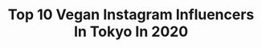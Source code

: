 ---
title: Top 10 Vegan Instagram Influencers In Tokyo In 2020
description: >-
  Find top vegan Instagram influencers in Tokyo in 2020. Most popular hashtags: #vegan #tokyo #japan #stayhome.
platform: Instagram
profiles:
  - username: "newniji"
    fullname: >-
      にゅん✩
    location: "Japan"
    followers: 12803
    engagement: 479
    commentsToLikes: 0.009470
    avatar: "https://scontent-ams4-1.cdninstagram.com/v/t51.2885-19/s320x320/80893511_464207064260838_7598281391301722112_n.jpg?_nc_ht=scontent-ams4-1.cdninstagram.com&_nc_ohc=L1odlSmib74AX8vaaoj&oh=d996da3d0bc1208fc3afa217ccbab828&oe=5EA8DABF"
    verified: false
    hashtags: "#pastelrainbow, #nileperch, #pasha, #cottoncandyboy"
  - username: "bunnytokyo"
    fullname: >-
      BunnyTokyo ♡︎ ʜᴏᴘ ɪɴᴛᴏ ᴊᴀᴘᴀɴ!
    location: "Japan"
    followers: 56744
    engagement: 600
    commentsToLikes: 0.059058
    avatar: "https://scontent-ams4-1.cdninstagram.com/v/t51.2885-19/s320x320/90074639_203533004079547_724620785959829504_n.jpg?_nc_ht=scontent-ams4-1.cdninstagram.com&_nc_ohc=4iyKJ58maR8AX-Tp89z&oh=408a68f047697bc523b8184278b0bcc0&oe=5EB8C3AE"
    verified: false
    hashtags: "#schipperkesofinsta, #jpdaily, #japanphoto, #japanholiday"
  - username: "halalmediajapan"
    fullname: >-
      HALAL MEDIA JAPAN
    location: "Japan"
    followers: 36286
    engagement: 167
    commentsToLikes: 0.014515
    avatar: "https://scontent-amt2-1.cdninstagram.com/v/t51.2885-19/s320x320/11313714_415162512017012_2123152670_a.jpg?_nc_ht=scontent-amt2-1.cdninstagram.com&_nc_ohc=SVcEi1f80sIAX8eWZZJ&oh=e1fe579fe2f1da9862b2e8434e9816d8&oe=5EB405D5"
    verified: false
    hashtags: "#halalbentojapan, #japan, #muslimkyoto, #beautifulview"
  - username: "samanthabarks"
    fullname: >-
      𝓢𝓪𝓶𝓪𝓷𝓽𝓱𝓪 𝓑𝓪𝓻𝓴𝓼
    location: "Japan"
    followers: 120474
    engagement: 641
    commentsToLikes: 0.008207
    avatar: "https://scontent-ams4-1.cdninstagram.com/v/t51.2885-19/s320x320/71507139_2847352395296468_7649920766649040896_n.jpg?_nc_ht=scontent-ams4-1.cdninstagram.com&_nc_ohc=bX4UHWjyiuMAX-gB_oQ&oh=e6a81bef21e74128e9e983c053bf8134&oe=5EBBDE52"
    verified: true
    hashtags: "#dancelikenooneiswatching, #tokyo, #fusalp, #vegan"
  - username: "eriomochi3"
    fullname: >-
      🅴̤̬ 🆁࿆ 🅸⃞̤̬☕︎
    location: "Japan"
    followers: 4547
    engagement: 2931
    commentsToLikes: 0.060475
    avatar: "https://scontent-lhr8-1.cdninstagram.com/v/t51.2885-19/s320x320/62424352_2588028827883721_8784575320079466496_n.jpg?_nc_ht=scontent-lhr8-1.cdninstagram.com&_nc_ohc=6XalQWshvQgAX9OP12D&oh=1807735b58b1fc75a63a913dfb2f5c88&oe=5EBB02FB"
    verified: false
    hashtags: "#foreathlete45s, #ig, #runonclouds, #pegasusturbo"
  - username: "i_am__kei"
    fullname: >-
      kei
    location: "Japan"
    followers: 27218
    engagement: 232
    commentsToLikes: 0.021635
    avatar: "https://scontent-bos3-1.cdninstagram.com/v/t51.2885-19/s320x320/90514374_1039888213063297_1887306568001650688_n.jpg?_nc_ht=scontent-bos3-1.cdninstagram.com&_nc_ohc=lwdE0fKll_0AX8gtBtV&oh=8ea9cf5b0fdff0d988c8b8c5fb98ab1e&oe=5EB26BBD"
    verified: false
    hashtags: "#environmentalprotection, #genictravel, #perutravel, #lindboracay"
  - username: "noonoouri"
    fullname: >-
      noonoouri
    location: "Japan"
    followers: 354363
    engagement: 177
    commentsToLikes: 0.022744
    avatar: "https://scontent-ams4-1.cdninstagram.com/v/t51.2885-19/s320x320/40403602_341746463233031_2247825607431815168_n.jpg?_nc_ht=scontent-ams4-1.cdninstagram.com&_nc_ohc=5HpfeUqvK-QAX-tyT5p&oh=01988c687096248213193bee96aff3c0&oe=5EBB77DE"
    verified: true
    hashtags: "#ftwwne, #rituals, #streetsdreamsmag, #hope"
  - username: "kellymisawa"
    fullname: >-
      Kelly Misawa | Wellness
    location: "Japan"
    followers: 57495
    engagement: 268
    commentsToLikes: 0.032510
    avatar: "https://scontent-amt2-1.cdninstagram.com/v/t51.2885-19/s320x320/36542543_417461762084676_559144470663135232_n.jpg?_nc_ht=scontent-amt2-1.cdninstagram.com&_nc_ohc=D9V4320dEBUAX_aacH0&oh=34431a04276c9e832fd338fdaca1179d&oe=5EB9C3AC"
    verified: false
    hashtags: "#sanairesort, #vitamixjapan, #comingsoon, #happysunday"
  - username: "shibuya_yuri"
    fullname: >-
      YURI🇯🇵🌍
    location: "Japan"
    followers: 1151456
    engagement: 110
    commentsToLikes: 0.014736
    avatar: "https://scontent-ams4-1.cdninstagram.com/v/t51.2885-19/s320x320/82471520_463434121207177_2681807081752756224_n.jpg?_nc_ht=scontent-ams4-1.cdninstagram.com&_nc_ohc=22LNLS8_sF4AX_JQijh&oh=a05f49d6f62c5026abf3ead968960d66&oe=5EB8BEE1"
    verified: true
    hashtags: "#pool, #china, #curvywomen, #motivation"
  - username: "everydayobento"
    fullname: >-
      Eleonora Badellino
    location: "Japan"
    followers: 6550
    engagement: 1983
    commentsToLikes: 0.005193
    avatar: "https://scontent-ams4-1.cdninstagram.com/v/t51.2885-19/s320x320/52581242_2001432116622601_240068257866842112_n.jpg?_nc_ht=scontent-ams4-1.cdninstagram.com&_nc_ohc=mW63v3mtkdwAX-rYrII&oh=b5ffd6b69a94b315fac42d15285d8217&oe=5EB6D025"
    verified: false
    hashtags: "#healthylifestyle, #healthy, #foodporn, #yummi"
---